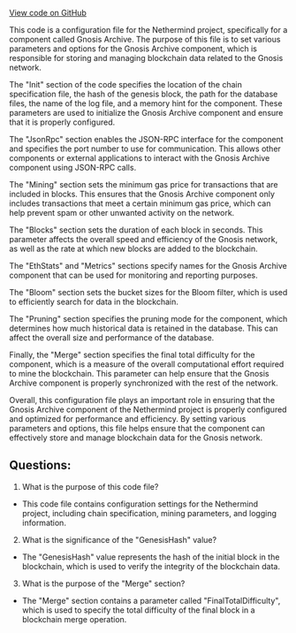 [View code on GitHub](https://github.com/NethermindEth/nethermind/src/Nethermind/Nethermind.Runner/configs/gnosis_archive.cfg)

This code is a configuration file for the Nethermind project, specifically for a component called Gnosis Archive. The purpose of this file is to set various parameters and options for the Gnosis Archive component, which is responsible for storing and managing blockchain data related to the Gnosis network.

The "Init" section of the code specifies the location of the chain specification file, the hash of the genesis block, the path for the database files, the name of the log file, and a memory hint for the component. These parameters are used to initialize the Gnosis Archive component and ensure that it is properly configured.

The "JsonRpc" section enables the JSON-RPC interface for the component and specifies the port number to use for communication. This allows other components or external applications to interact with the Gnosis Archive component using JSON-RPC calls.

The "Mining" section sets the minimum gas price for transactions that are included in blocks. This ensures that the Gnosis Archive component only includes transactions that meet a certain minimum gas price, which can help prevent spam or other unwanted activity on the network.

The "Blocks" section sets the duration of each block in seconds. This parameter affects the overall speed and efficiency of the Gnosis network, as well as the rate at which new blocks are added to the blockchain.

The "EthStats" and "Metrics" sections specify names for the Gnosis Archive component that can be used for monitoring and reporting purposes.

The "Bloom" section sets the bucket sizes for the Bloom filter, which is used to efficiently search for data in the blockchain.

The "Pruning" section specifies the pruning mode for the component, which determines how much historical data is retained in the database. This can affect the overall size and performance of the database.

Finally, the "Merge" section specifies the final total difficulty for the component, which is a measure of the overall computational effort required to mine the blockchain. This parameter can help ensure that the Gnosis Archive component is properly synchronized with the rest of the network.

Overall, this configuration file plays an important role in ensuring that the Gnosis Archive component of the Nethermind project is properly configured and optimized for performance and efficiency. By setting various parameters and options, this file helps ensure that the component can effectively store and manage blockchain data for the Gnosis network.
## Questions: 
 1. What is the purpose of this code file?
- This code file contains configuration settings for the Nethermind project, including chain specification, mining parameters, and logging information.

2. What is the significance of the "GenesisHash" value?
- The "GenesisHash" value represents the hash of the initial block in the blockchain, which is used to verify the integrity of the blockchain data.

3. What is the purpose of the "Merge" section?
- The "Merge" section contains a parameter called "FinalTotalDifficulty", which is used to specify the total difficulty of the final block in a blockchain merge operation.